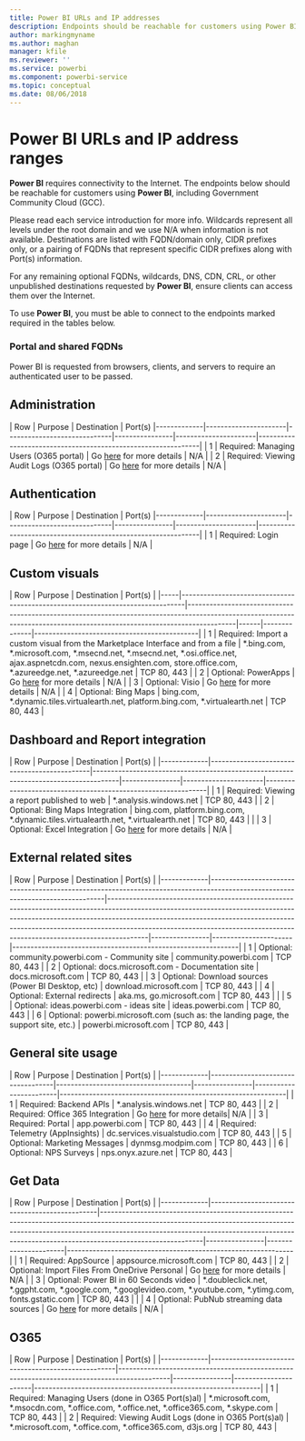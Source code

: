 ```yaml
---
title: Power BI URLs and IP addresses
description: Endpoints should be reachable for customers using Power BI
author: markingmyname
ms.author: maghan
manager: kfile
ms.reviewer: ''
ms.service: powerbi
ms.component: powerbi-service
ms.topic: conceptual
ms.date: 08/06/2018
---
```


# Power BI URLs and IP address ranges

**Power BI** requires connectivity to the Internet. The endpoints below should be reachable for customers using **Power BI**, including Government Community Cloud (GCC).

Please read each service introduction for more info. Wildcards represent all levels under the root domain and we use N/A when information is not available. Destinations are listed with FQDN/domain only, CIDR prefixes only, or a pairing of FQDNs that represent specific CIDR prefixes along with Port(s) information.

For any remaining optional FQDNs, wildcards, DNS, CDN, CRL, or other unpublished destinations requested by **Power BI**, ensure clients can access them over the Internet.

To use **Power BI**, you must be able to connect to the endpoints marked required in the tables below.

### Portal and shared FQDNs
Power BI is requested from browsers, clients, and servers to require an authenticated user to be passed.

## Administration

|     Row     |     Purpose     |     Destination     |       Port(s)
|-------------|----------------------|-----------------------------|----------------|----------------------|--------------------------------------------------------------|
| 1 | Required: Managing Users (O365 portal) | Go [here](https://support.office.com/article/Office-365-URLs-and-IP-address-ranges-8548a211-3fe7-47cb-abb1-355ea5aa88a2#bkmk_portal-identity) for more details | N/A |
| 2 | Required: Viewing Audit Logs (O365 portal) | Go [here](https://support.office.com/article/Office-365-URLs-and-IP-address-ranges-8548a211-3fe7-47cb-abb1-355ea5aa88a2#bkmk_portal-identity) for more details | N/A |

## Authentication

|     Row     |     Purpose     |     Destination     |       Port(s)
|-------------|----------------------|-----------------------------|----------------|----------------------|--------------------------------------------------------------|
| 1 | Required: Login page | Go [here](https://support.office.com/article/Office-365-URLs-and-IP-address-ranges-8548a211-3fe7-47cb-abb1-355ea5aa88a2#bkmk_identity) for more details | N/A |

## Custom visuals

| Row | Purpose | Destination | Port(s) |
|-----|-------------------------------------------------------------------------------|-------------------------------------------------------------------------------------------------------------------------------------------------------------------------|------|--------------|---------------------------------------------|
| 1 | Required: Import a custom visual from the Marketplace Interface and from a file | *.bing.com, *.microsoft.com, *.msecnd.net, *.msecnd.net,  *.osi.office.net, ajax.aspnetcdn.com, nexus.ensighten.com, store.office.com, *.azureedge.net, *.azureedge.net | TCP 80, 443 |
| 2 | Optional: PowerApps | Go [here](https://docs.microsoft.com/powerapps/maker/canvas-apps/limits-and-config#required-services) for more details | N/A |
| 3 | Optional: Visio | Go [here](https://support.office.com/article/Office-365-URLs-and-IP-address-ranges-8548a211-3fe7-47cb-abb1-355ea5aa88a2#bkmk_officeonline) for more details | N/A |
| 4 | Optional: Bing Maps | bing.com, *.dynamic.tiles.virtualearth.net, platform.bing.com, *.virtualearth.net  | TCP 80, 443 |

## Dashboard and Report integration

|     Row     |     Purpose     |     Destination     |       Port(s)     |
|-------------|---------------------------------------------|-------------------------------------------------------------------------------------|----------------|----------------------|--------------------------------------------------------------|
| 1 | Required: Viewing a report published to web | *.analysis.windows.net | TCP 80, 443 |
| 2 | Optional: Bing Maps Integration | bing.com, platform.bing.com, *.dynamic.tiles.virtualearth.net,   *.virtualearth.net | TCP 80, 443 | |
| 3 | Optional: Excel Integration | Go [here](https://support.office.com/article/Office-365-URLs-and-IP-address-ranges-8548a211-3fe7-47cb-abb1-355ea5aa88a2#bkmk_officeonline) for more details  | N/A |

## External related sites

|     Row     |     Purpose     |     Destination     |       Port(s)     |
|-------------|-------------------------------------------------------------------------------------------------------------------------------|-----------------------------------------------------------------------------------------------------------------------------------------------------------------------------------------------------------------------------------------------------------------------------------------------------------------------------------|----------------|----------------------|--------------------------------------------------------------|
| 1 | Optional: community.powerbi.com   - Community site  |  community.powerbi.com | TCP 80, 443 |
| 2 | Optional: docs.microsoft.com -   Documentation site | docs.microsoft.com | TCP 80, 443 |
| 3 | Optional: Download sources   (Power BI Desktop, etc) | download.microsoft.com | TCP 80, 443 |
| 4 | Optional: External redirects | aka.ms, go.microsoft.com  | TCP 80, 443 | |
| 5 | Optional: ideas.powerbi.com - ideas site | ideas.powerbi.com | TCP 80, 443 |
| 6 | Optional: powerbi.microsoft.com (such as: the landing page, the support site, etc.) | powerbi.microsoft.com | TCP 80, 443 |

## General site usage

|     Row     |       Purpose     |       Destination     |       Port(s)     |
|-------------|-----------------------------------|-------------------------------------|----------------|------------------------|--------------------------------------------------------------|
| 1 | Required: Backend APIs | *.analysis.windows.net | TCP 80, 443 |
| 2 | Required: Office 365 Integration | Go [here](https://support.office.com/article/Office-365-URLs-and-IP-address-ranges-8548a211-3fe7-47cb-abb1-355ea5aa88a2#bkmk_portal-identity) for more details| N/A |
| 3 | Required: Portal  | app.powerbi.com | TCP 80, 443 |
| 4 | Required: Telemetry (AppInsights) | dc.services.visualstudio.com | TCP 80, 443 |
| 5 | Optional: Marketing Messages  | dynmsg.modpim.com  | TCP 80, 443 |
| 6 | Optional: NPS Surveys  | nps.onyx.azure.net | TCP 80, 443 |

## Get Data

|     Row     |     Purpose     |     Destination     |       Port(s)     |
|-------------|-----------------------------------------------|----------------------------------------------------------------------------------------------------------------------------------------------------------------------------------------------------------------------------------------------------------------------|----------------|----------------------|--------------------------------------------------------------|
| 1 | Required: AppSource | appsource.microsoft.com | TCP 80, 443 |
| 2 | Optional: Import Files From OneDrive Personal | Go [here](https://support.office.com/en-ie/article/required-urls-and-ports-for-onedrive-ce15d2cc-52ef-42cd-b738-d9c6f9b03f3a) for more details | N/A |
| 3 | Optional:  Power BI in   60 Seconds video | *.doubleclick.net, *.ggpht.com, *.google.com,  *.googlevideo.com, *.youtube.com,  *.ytimg.com,  fonts.gstatic.com | TCP 80, 443 | |
| 4 | Optional: PubNub streaming data sources | Go [here](https://support.pubnub.com/support/solutions/articles/14000043522) for more details | N/A |

## O365

|     Row     |     Purpose     |     Destination     |       Port(s)     |
|-------------|----------------------------------------------------|--------------------------------------------------------------------------------------------|----------------|----------------------|--------------------------------------------------------------|
| 1 | Required: Managing Users (done in O365 Port(s)al) | *.microsoft.com, *.msocdn.com, *.office.com, *.office.net,  *.office365.com,   *.skype.com | TCP 80, 443 |
| 2 | Required: Viewing Audit Logs (done in O365 Port(s)al) | *.microsoft.com,  *.office.com,   *.office365.com, d3js.org | TCP 80, 443 |